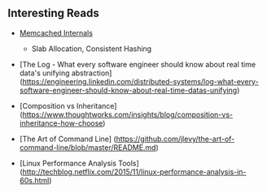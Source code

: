 ## Interesting Reads
- [Memcached Internals](https://www.adayinthelifeof.nl/2011/02/06/memcache-internals/)
  - Slab Allocation, Consistent Hashing

- [The Log - What every software engineer should know about real time data's unifying abstraction] (https://engineering.linkedin.com/distributed-systems/log-what-every-software-engineer-should-know-about-real-time-datas-unifying)

- [Composition vs Inheritance] (https://www.thoughtworks.com/insights/blog/composition-vs-inheritance-how-choose)

- [The Art of Command Line] (https://github.com/jlevy/the-art-of-command-line/blob/master/README.md)

- [Linux Performance Analysis Tools] (http://techblog.netflix.com/2015/11/linux-performance-analysis-in-60s.html)

